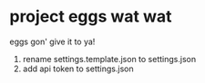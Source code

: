 # project eggs wat wat
eggs gon' give it to ya!

1. rename settings.template.json to settings.json
2. add api token to settings.json
